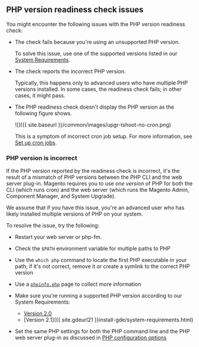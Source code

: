 

## PHP version readiness check issues

You might encounter the following issues with the PHP version readiness check:

*	The check fails because you're using an unsupported PHP version.

	To solve this issue, use one of the supported versions listed in our [System Requirements]({{page.baseurl}}/install-gde/system-requirements.html).

*	The check reports the incorrect PHP version.

	Typically, this happens only to advanced users who have multiple PHP versions installed. In some cases, the readiness check fails; in other cases, it might pass.

*	The PHP readiness check doesn't display the PHP version as the following figure shows.

	![]({{ site.baseurl }}/common/images/upgr-tshoot-no-cron.png)

	This is a symptom of incorrect cron job setup. For more information, see [Set up cron jobs]({{page.baseurl}}/install-gde/install/post-install-config.html#post-install-cron).

### PHP version is incorrect

If the PHP version reported by the readiness check is incorrect, it's the result of a mismatch of PHP versions between the PHP CLI and the web server plug-in. Magento requires you to use *one version* of PHP for both the CLI (which runs cron) and the web server (which runs the Magento Admin, Component Manager, and System Upgrade).

We assume that if you have this issue, you're an advanced user who has likely installed multiple versions of PHP on your system.

To resolve the issue, try the following:

*	Restart your web server or php-fm.
*	Check the `$PATH` environment variable for multiple paths to PHP
*	Use the `which php` command to locate the first PHP executable in your path; if it's not correct, remove it or create a symlink to the correct PHP version
*	Use a [`phpinfo.php`]({{page.baseurl}}/install-gde/prereq/optional.html#install-optional-phpinfo) page to collect more information
*	Make sure you're running a supported PHP version according to our System Requirements:

	*	[Version 2.0]({{page.baseurl}}/install-gde/system-requirements.html)
	*	[Version 2.1]({{ site.gdeurl21 }}install-gde/system-requirements.html)
*	Set the same PHP settings for both the PHP command line and the PHP web server plug-in as discussed in [PHP configuration options]({{page.baseurl}}/install-gde/prereq/php-centos.html)
